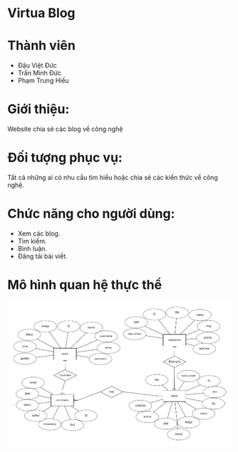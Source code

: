 # Virtua Blog

# Thành viên
- Đậu Việt Đức
- Trần Minh Đức
- Phạm Trung Hiếu

# Giới thiệu: 
Website chia sẻ các blog về công nghệ

# Đối tượng phục vụ:
Tất cả những ai có nhu cầu tìm hiểu hoặc chia sẻ các kiến thức về công nghệ.

# Chức năng cho người dùng:
* Xem các blog.
* Tìm kiếm.
* Bình luận.
* Đăng tải bài viết.

# Mô hình quan hệ thực thể
![Mô hình quan hệ thực thể](ERD.png)

